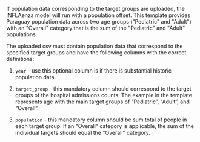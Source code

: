 If population data corresponding to the target groups are uploaded, the INFLAenza model will run with a population offset. This template provides Paraguay population data across two age groups ("Pediatric" and "Adult") with an "Overall" category that is the sum of the "Pediatric" and "Adult" populations.

The uploaded csv must contain population data that correspond to the specified target groups and have the following columns with the correct definitions:

1.  `year` - use this optional column is if there is substantial historic population data.

2.  `target_group` - this mandatory column should correspond to the target groups of the hospital admissions counts. The example in the template represents age with the main target groups of “Pediatric”, “Adult”, and “Overall”.

3.  `population` - this mandatory column should be sum total of people in each target group. If an "Overall" category is applicable, the sum of the individual targets should equal the "Overall" category.